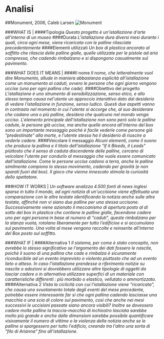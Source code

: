 # Analisi

##Monument, 2006, Caleb Larsen
![Monument](http://www.asquare.org/networkresearch/wp-content/uploads/2008/10/monument-bbs.jpg)

###WHAT IS |
####Tipologia 
*Questo progetto è un'istallazione d'arte all'interno di un museo* 
####Durata
*L'istallazione dura diversi mesi durante i quali, circa ogni mese, viene ricaricata con le palline rilasciate precedentemente*
####Elementi utilizzati
*Un box di plastica ancorato al soffitto che rilascia delle palline gialle, quelle utilizzate per le pistole ad aria compressa, che cadendo rimbalzano e si dispongono casualmente sul pavimento.*

###WHAT DOES IT MEANS |
####Il nome
*Il nome, che letteralmente vuol dire Monumento, allude in maniera abbastanza esplicità all'istallazione come un monumento ai caduti, ovvero le persone che ogni giorno vengono uccise (una per ogni pallina che cade).*
####Obiettivo del progetto
*L'istallazione è uno strumento di sensibilizzazione, senso etico, e allo stesso tempo causa nel'utente un approccio interattivo dato dal desiderio di vedere l'istallazione in funzione, senso ludico. Questi due aspetti vanno in contrasto nel momento in cui l'utente si accorge che, al suo desiderare che cadano una o più palline, desidera che qualcuno nel mondo venga ucciso. L'elemento principale dell'istallazione non sono però solo le palline cadute, le persone già uccise, ma anche quelle ancora all'interno del box sono un importante messaggio poichè è facile vederle come persone già "predestinate" alla morte, e l'utente stesso ha il desiderio di riuscire a vederle cadere.*
####Veicolare il messaggio
*Alcuni elementi, come il suono che produce la pallina e il titolo dell'istallazione "If it Bleeds, it Leads" piùttosto che il senso di caduta discendente delle palline, cercano di veicolare l'utente per condurlo al messaggio che vuole essere comunicato dall'istallazione. Come le persone uccise cadono a terra, anche le palline similmente compiono lo stesso movimento, cadendo per gravità (e non sparati fuori dal box). Il gioco che vienne innescato stimola la curiosità dello spettatore.*

###HOW IT WORKS |
*Un software analizza 4.500 fonti di news inglesi sparse in tutto il mondo, ad ogni notizia di un'uccisione viene effettuata una comparazione con le altre testate identificando la notizia anche sulle altre testate, affinchè non vi siano due palline per una stessa uccisone. Successivamente viene azionato il meccanismo di apertura posto al di sotto del box in plastica che contiene le palline gialle, facendone cadere uno per ogni persona in base al numero di "caduti", queste rimbalzano per la stanza vuota, rotolano liberamente per tutto l'edificioe e si accumulano sul pavimento. Una volta al mese vengono raccolte e reinserite all'interno del Box posto sul soffitto.*

###WHAT IF |
####Alternativa 1
*Il sistema, per come è stato concepito, non avrebbe lo stesso significativo se l'argomento dei dati fossero le nascite, poichè il suono di una pallina che cade e rimbalza è sicuramente riconducibile ad un evento imprevisto o violento piuttosto che ad un evento lieto o atteso. In caso l'istallazione prendesse a riferimento notizie su nascite o adozioni si dovrebbero utilizzare altre tipologie di oggetti da lasciar cadere o in alternativa utilizzare superfici di un materiale con caratteristiche differenti : più morbido o elastico, vellutato o ammortizzato.*
####Alternativa 2
*Vista la ciclicità con cui l'istallazione viene "ricaricata", che causa uno svuotamento totale degli eventi del mese precedente, potrebbe essere interessante far si che ogni pallina cadendo lasciasse una macchia o una scia di colore sul pavimento, così che anche nei mesi successivi le uccisioni passate siano ancora visibili? Inoltre se dovessero cadere molte palline la traccia-macchia di inchiostro lasciata sarebbe molto più grande e anche dalle dimensioni sarebbe possibile quantificare visivamente il numero di vittime o la violenza della notizia anche se le palline si spargessero per tutto l'edificio, creando tra l'altro una sorta di "filo di Arianna" fino all'istallazione.*

